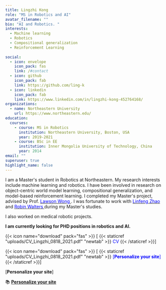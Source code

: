 ```yaml
---
title: Lingzhi Kong
role: "MS in Robotics and AI"
avatar_filename: ""
bio: "AI and Robotics. "
interests:
  - Machine learning 
  - Robotics  
  - Compositional generalization 
  - Reinforcement Learning 
  
social:
  - icon: envelope
    icon_pack: fas
    link: /#contact
  - icon: github
    icon_pack: fab
    link: https://github.com/ling-k
  - icon: linkedin
    icon_pack: fab
    link: https://www.linkedin.com/in/lingzhi-kong-452764168/
organizations:
  - name: Northeastern University
    url: https://www.northeastern.edu/
education:
  courses:
    - course: MS in Robotics
      institution: Northeastern University, Boston, USA 
      year: 2019-2021
    - course: BSc in EE
      institution: Inner Mongolia University of Technology, China
      year: 2014
email: ""
superuser: true
highlight_name: false
---
```

I am a Master's student in Robotics at Northeastern. My research interests include machine learning and robotics. I have been involved in research on object-centric world model learning, compositional generalization, and model-based reinforcement learning. I completed my Master's project, advised by Prof. [<span style="color:blue"> Lawson Wong </span>](http://www.ccs.neu.edu/home/lsw/). 
I was fortunate to work with [<span style="color:blue"> Linfeng Zhao </span>](https://lfzhao.com/) and [<span style="color:blue"> Robin Walters </span>](http://mathserver.neu.edu/robin/) during my Master's studies. 

I also worked on medical robotic projects. 

**I am currently looking for PHD positions in robotics and AI.** 

{{< icon name="download" pack="fas" >}} \[ {{< staticref "uploads/CV_Lingzhi_0818_2021.pdf" "newtab" >}}  <span style="color:blue"> CV </span> {{< /staticref >}}]

{{< icon name="download" pack="fas" >}} \[ {{< staticref "uploads/CV_Lingzhi_0818_2021.pdf" "newtab" >}}  <span style="color:blue"> [**Personalize your site**]  </span> {{< /staticref >}}]

[**Personalize your site**] 

📚 [**Personalize your site**](https://wowchemy.com/docs/)

